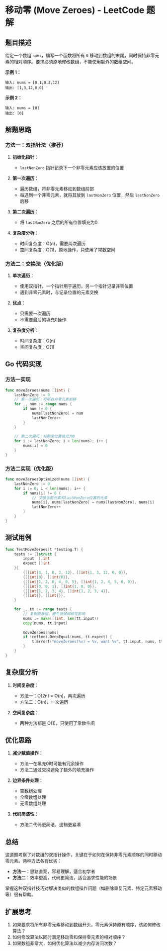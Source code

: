 # 移动零 (Move Zeroes) - LeetCode 题解

## 题目描述

给定一个数组 `nums`，编写一个函数将所有 `0` 移动到数组的末尾，同时保持非零元素的相对顺序。要求必须原地修改数组，不能使用额外的数组空间。

**示例 1：**
```
输入: nums = [0,1,0,3,12]
输出: [1,3,12,0,0]
```

**示例 2：**
```
输入: nums = [0]
输出: [0]
```

## 解题思路

### 方法一：双指针法（推荐）

1. **初始化指针**：
    - `lastNonZero` 指针记录下一个非零元素应该放置的位置

2. **第一次遍历**：
    - 遍历数组，将非零元素移动到数组前部
    - 每遇到一个非零元素，就将其放到 `lastNonZero` 位置，然后 `lastNonZero` 后移

3. **第二次遍历**：
    - 将 `lastNonZero` 之后的所有位置填充为0

4. **复杂度分析**：
    - 时间复杂度：O(n)，需要两次遍历
    - 空间复杂度：O(1)，原地操作，只使用了常数空间

### 方法二：交换法（优化版）

1. **单次遍历**：
    - 使用双指针，一个指针用于遍历，另一个指针记录非零位置
    - 遇到非零元素时，与记录位置的元素交换

2. **优点**：
    - 只需要一次遍历
    - 不需要最后的填充0操作

3. **复杂度分析**：
    - 时间复杂度：O(n)
    - 空间复杂度：O(1)

## Go 代码实现

### 方法一实现

```go
func moveZeroes(nums []int) {
    lastNonZero := 0
    // 第一次遍历：将所有非零元素前移
    for _, num := range nums {
        if num != 0 {
            nums[lastNonZero] = num
            lastNonZero++
        }
    }
    
    // 第二次遍历：将剩余位置填充为0
    for i := lastNonZero; i < len(nums); i++ {
        nums[i] = 0
    }
}
```

### 方法二实现（优化版）

```go
func moveZeroesOptimized(nums []int) {
    lastNonZero := 0
    for i := 0; i < len(nums); i++ {
        if nums[i] != 0 {
            // 交换当前元素和lastNonZero位置的元素
            nums[i], nums[lastNonZero] = nums[lastNonZero], nums[i]
            lastNonZero++
        }
    }
}
```

## 测试用例

```go
func TestMoveZeroes(t *testing.T) {
    tests := []struct {
        input  []int
        expect []int
    }{
        {[]int{0, 1, 0, 3, 12}, []int{1, 3, 12, 0, 0}},
        {[]int{0}, []int{0}},
        {[]int{1, 2, 0, 4, 0, 5}, []int{1, 2, 4, 5, 0, 0}},
        {[]int{0, 0, 1}, []int{1, 0, 0}},
        {[]int{1, 2, 3, 4}, []int{1, 2, 3, 4}},
        {[]int{}, []int{}},
    }

    for _, tt := range tests {
        // 复制原数组，避免测试间相互影响
        nums := make([]int, len(tt.input))
        copy(nums, tt.input)
        
        moveZeroes(nums)
        if !reflect.DeepEqual(nums, tt.expect) {
            t.Errorf("moveZeroes(%v) = %v, want %v", tt.input, nums, tt.expect)
        }
    }
}
```

## 复杂度分析

1. **时间复杂度**：
    - 方法一：O(2n) = O(n)，两次遍历
    - 方法二：O(n)，一次遍历

2. **空间复杂度**：
    - 两种方法都是 O(1)，只使用了常数空间

## 优化思路

1. **减少赋值操作**：
    - 方法一在填充0时可能有冗余操作
    - 方法二通过交换避免了额外的填充操作

2. **边界条件处理**：
    - 空数组处理
    - 全零数组处理
    - 无零数组处理

3. **代码简洁性**：
    - 方法二代码更简洁，逻辑更紧凑

## 总结

这道题考察了对数组的双指针操作，关键在于如何在保持非零元素顺序的同时移动零元素。两种方法各有优劣：

- **方法一**：思路直观，容易理解，适合初学者
- **方法二**：效率更高，代码更简洁，适合追求性能的场景

掌握这种双指针技巧对解决类似的数组操作问题（如删除重复元素、特定元素移动等）很有帮助。

## 扩展思考

1. 如果要求将所有非零元素移动到数组开头，零元素保持原有顺序，该如何修改算法？
2. 如何修改算法以同时满足移动零和保持零元素的相对顺序？
3. 如果数组非常大，如何优化算法以减少内存访问次数？